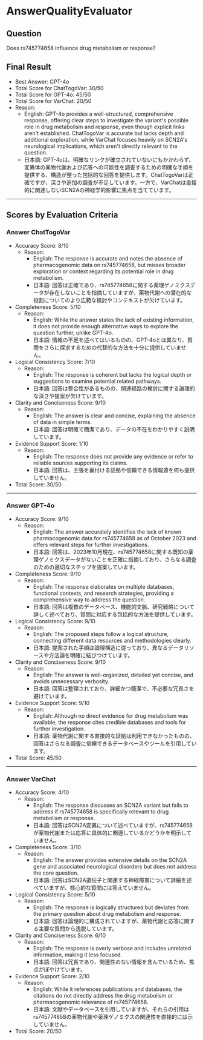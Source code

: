 # AnswerQualityEvaluator

## Question

Does rs745774658 influence drug metabolism or response?

## Final Result

- Best Answer: GPT-4o
- Total Score for ChatTogoVar: 30/50
- Total Score for GPT-4o: 45/50
- Total Score for VarChat: 20/50
- Reason:
  - English: GPT-4o provides a well-structured, comprehensive response, offering clear steps to investigate the variant's possible role in drug metabolism and response, even though explicit links aren't established. ChatTogoVar is accurate but lacks depth and additional exploration, while VarChat focuses heavily on SCN2A's neurological implications, which aren't directly relevant to the question.
  - 日本語: GPT-4oは、明確なリンクが確立されていないにもかかわらず、変異体の薬物代謝および応答への可能性を調査するための明確な手順を提供する、構造が整った包括的な回答を提供します。ChatTogoVarは正確ですが、深さや追加の調査が不足しています。一方で、VarChatは直接的に関連しないSCN2Aの神経学的影響に焦点を当てています。

---

## Scores by Evaluation Criteria

### Answer ChatTogoVar
- Accuracy Score: 8/10
  - Reason: 
    - English: The response is accurate and notes the absence of pharmacogenomic data on rs745774658, but misses broader exploration or context regarding its potential role in drug metabolism.
    - 日本語: 回答は正確であり、rs745774658に関する薬理ゲノミクスデータが存在しないことを指摘していますが、薬物代謝への潜在的な役割についてのより広範な検討やコンテキストが欠けています。
- Completeness Score: 5/10
  - Reason: 
    - English: While the answer states the lack of existing information, it does not provide enough alternative ways to explore the question further, unlike GPT-4o.
    - 日本語: 情報の不足を述べてはいるものの、GPT-4oとは異なり、質問をさらに探求するための代替的な方法を十分に提供していません。
- Logical Consistency Score: 7/10
  - Reason: 
    - English: The response is coherent but lacks the logical depth or suggestions to examine potential related pathways.
    - 日本語: 回答は整合性があるものの、関連経路の検討に関する論理的な深さや提案が欠けています。
- Clarity and Conciseness Score: 9/10
  - Reason: 
    - English: The answer is clear and concise, explaining the absence of data in simple terms.
    - 日本語: 回答は明確で簡潔であり、データの不在をわかりやすく説明しています。
- Evidence Support Score: 1/10
  - Reason: 
    - English: The response does not provide any evidence or refer to reliable sources supporting its claims.
    - 日本語: 回答は、主張を裏付ける証拠や信頼できる情報源を何も提供していません。
- Total Score: 30/50

---

### Answer GPT-4o
- Accuracy Score: 9/10
  - Reason: 
    - English: The answer accurately identifies the lack of known pharmacogenomic data for rs745774658 as of October 2023 and offers relevant steps for further investigations.
    - 日本語: 回答は、2023年10月現在、rs745774658に関する既知の薬理ゲノミクスデータがないことを正確に指摘しており、さらなる調査のための適切なステップを提案しています。
- Completeness Score: 9/10
  - Reason: 
    - English: The response elaborates on multiple databases, functional contexts, and research strategies, providing a comprehensive way to address the question.
    - 日本語: 回答は複数のデータベース、機能的文脈、研究戦略について詳しく述べており、質問に対応する包括的な方法を提供しています。
- Logical Consistency Score: 9/10
  - Reason: 
    - English: The proposed steps follow a logical structure, connecting different data resources and methodologies clearly.
    - 日本語: 提案された手順は論理構造に従っており、異なるデータリソースや方法論を明確に結びつけています。
- Clarity and Conciseness Score: 9/10
  - Reason: 
    - English: The answer is well-organized, detailed yet concise, and avoids unnecessary verbosity.
    - 日本語: 回答は整理されており、詳細かつ簡潔で、不必要な冗長さを避けています。
- Evidence Support Score: 9/10
  - Reason: 
    - English: Although no direct evidence for drug metabolism was available, the response cites credible databases and tools for further investigation.
    - 日本語: 薬物代謝に関する直接的な証拠は利用できなかったものの、回答はさらなる調査に信頼できるデータベースやツールを引用しています。
- Total Score: 45/50

---

### Answer VarChat
- Accuracy Score: 4/10
  - Reason: 
    - English: The response discusses an SCN2A variant but fails to address if rs745774658 is specifically relevant to drug metabolism or response.
    - 日本語: 回答はSCN2A変異について述べていますが、rs745774658が薬物代謝または応答に具体的に関連しているかどうかを明示していません。
- Completeness Score: 3/10
  - Reason: 
    - English: The answer provides extensive details on the SCN2A gene and associated neurological disorders but does not address the core question.
    - 日本語: 回答はSCN2A遺伝子と関連する神経障害について詳細を述べていますが、核心的な質問には答えていません。
- Logical Consistency Score: 5/10
  - Reason: 
    - English: The response is logically structured but deviates from the primary question about drug metabolism and response.
    - 日本語: 回答は論理的に構成されていますが、薬物代謝と応答に関する主要な質問から逸脱しています。
- Clarity and Conciseness Score: 6/10
  - Reason: 
    - English: The response is overly verbose and includes unrelated information, making it less focused.
    - 日本語: 回答は冗長であり、関連性のない情報を含んでいるため、焦点がぼやけています。
- Evidence Support Score: 2/10
  - Reason: 
    - English: While it references publications and databases, the citations do not directly address the drug metabolism or pharmacogenomic relevance of rs745774658.
    - 日本語: 文献やデータベースを引用していますが、それらの引用はrs745774658の薬物代謝や薬理ゲノミクスの関連性を直接的には示していません。
- Total Score: 20/50